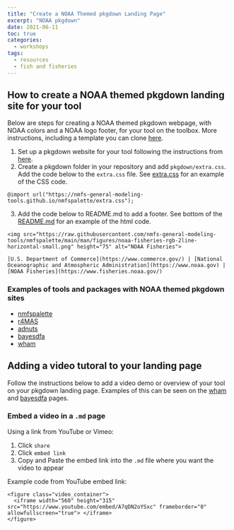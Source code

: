 ```yaml
---
title: "Create a NOAA Themed pkgdown Landing Page"
excerpt: "NOAA pkgdown"
date: 2021-06-11
toc: true
categories:
  - workshops
tags:
  - resources
  - fish and fisheries
---
```


## How to create a NOAA themed pkgdown landing site for your tool

Below are steps for creating a NOAA themed pkgdown webpage, with NOAA colors and a NOAA logo footer, for your tool on the toolbox. More instructions, including a template you can clone [here](https://rverse-tutorials.github.io/RWorkflow-NWFSC-2021/week7-roxygen.html#pkgdown).

1. Set up a pkgdown website for your tool following the instructions from [here](https://pkgdown.r-lib.org/).
2. Create a pkgdown folder in your repository and add `pkgdown/extra.css`. Add the code below to the `extra.css` file. See [extra.css](https://github.com/nmfs-fish-tools/r4MAS/blob/master/pkgdown/extra.css) for an example of the CSS code.

```
@import url("https://nmfs-general-modeling-tools.github.io/nmfspalette/extra.css");
```
3. Add the code below to README.md to add a footer. See bottom of the [README.md](https://raw.githubusercontent.com/nmfs-fish-tools/r4MAS/master/README.MD) for an example of the html code.


```
<img src="https://raw.githubusercontent.com/nmfs-general-modeling-tools/nmfspalette/main/man/figures/noaa-fisheries-rgb-2line-horizontal-small.png" height="75" alt="NOAA Fisheries">

[U.S. Department of Commerce](https://www.commerce.gov/) | [National Oceanographic and Atmospheric Administration](https://www.noaa.gov) | [NOAA Fisheries](https://www.fisheries.noaa.gov/)
````

### Examples of tools and packages with NOAA themed pkgdown sites

- [nmfspalette](https://nmfs-general-modeling-tools.github.io/nmfspalette/)
- [r4MAS](https://nmfs-fish-tools.github.io/r4MAS/)
- [adnuts](https://cole-monnahan-noaa.github.io/adnuts/)
- [bayesdfa](https://fate-ewi.github.io/bayesdfa/)
- [wham](https://timjmiller.github.io/wham/)

## Adding a video tutoral to your landing page

Follow the instructions below to add a video demo or overview of your tool on your pkgdown landing page. Examples of this can be seen on the [wham](https://timjmiller.github.io/wham/) and [bayesdfa](https://fate-ewi.github.io/bayesdfa/) pages. 

### Embed a video in a `.md` page

Using a link from YouTube or Vimeo:
1. Click `share`
2. Click `embed link`
3. Copy and Paste the embed link into the `.md` file where you want the video to appear

Example code from YouTube embed link:
```
<figure class="video_container">
  <iframe width="560" height="315" src="https://www.youtube.com/embed/A7qDN2oYSxc" frameborder="0" allowfullscreen="true"> </iframe>
</figure>
```




